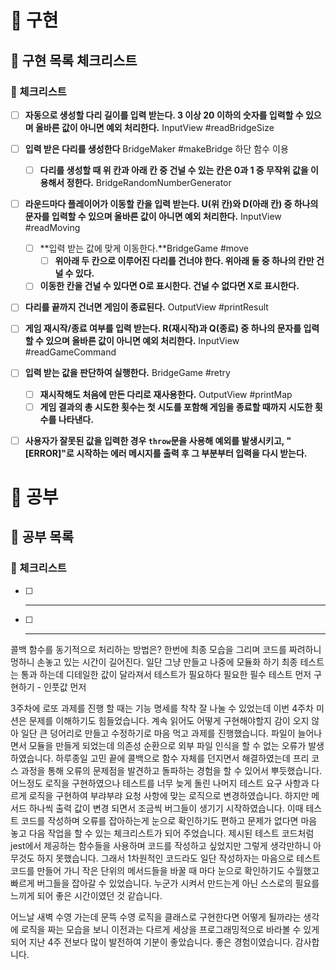 # 🚀 구현

## 🧾 구현 목록 체크리스트

### 🚨 체크리스트

- [ ] **자동으로 생성할 다리 길이를 입력 받는다. 3 이상 20 이하의 숫자를 입력할 수 있으며 올바른 값이 아니면 예외 처리한다.** InputView #readBridgeSize
- [ ] **입력 받은 다리를 생성한다** BridgeMaker #makeBridge 하단 함수 이용
  - [ ] **다리를 생성할 때 위 칸과 아래 칸 중 건널 수 있는 칸은 0과 1 중 무작위 값을 이용해서 정한다.** BridgeRandomNumberGenerator
- [ ] **라운드마다 플레이어가 이동할 칸을 입력 받는다. U(위 칸)와 D(아래 칸) 중 하나의 문자를 입력할 수 있으며 올바른 값이 아니면 예외 처리한다.** InputView #readMoving
  - [ ] **입력 받는 값에 맞게 이동한다.**BridgeGame #move
    - [ ] **위아래 두 칸으로 이루어진 다리를 건너야 한다. 위아래 둘 중 하나의 칸만 건널 수 있다.**
  - [ ] **이동한 칸을 건널 수 있다면 O로 표시한다. 건널 수 없다면 X로 표시한다.**
- [ ] **다리를 끝까지 건너면 게임이 종료된다.** OutputView #printResult
- [ ] **게임 재시작/종료 여부를 입력 받는다. R(재시작)과 Q(종료) 중 하나의 문자를 입력할 수 있으며 올바른 값이 아니면 예외 처리한다.** InputView #readGameCommand
- [ ] **입력 받는 값을 판단하여 실행한다.** BridgeGame #retry
  - [ ] **재시작해도 처음에 만든 다리로 재사용한다.** OutputView #printMap
  - [ ] **게임 결과의 총 시도한 횟수는 첫 시도를 포함해 게임을 종료할 때까지 시도한 횟수를 나타낸다.**
- [ ] **사용자가 잘못된 값을 입력한 경우 `throw`문을 사용해 예외를 발생시키고, "[ERROR]"로 시작하는 에러 메시지를 출력 후 그 부분부터 입력을 다시 받는다.**


# 🚀 공부

## 🧾 공부 목록

### 🚨 체크리스트

- [ ] ** **
- [ ] ** **


콜백 함수를 동기적으로 처리하는 방법은?
한번에 최종 모습을 그리며 코드를 짜려하니 멍하니 손놓고 있는 시간이 길어진다. 일단 그냥 만들고 나중에 모듈화 하기
최종 테스트는 통과 하는데 디테일한 값이 달라져서 테스트가 필요하다
필요한 필수 테스트 먼저 구현하기 - 인풋값 먼저



3주차에 로또 과제를 진행 할 때는 기능 명세를 착착 잘 나눌 수 있었는데 이번 4주차 미션은 문제를 이해하기도 힘들었습니다. 계속 읽어도 어떻게 구현해야할지 감이 오지 않아 일단 큰 덩어리로 만들고 수정하기로 마음 먹고 과제를 진행했습니다. 파일이 늘어나면서 모듈을 만들게 되었는데 의존성 순환으로 외부 파일 인식을 할 수 없는 오류가 발생하였습니다. 하루종일 고민 끝에 콜백으로 함수 자체를 던지면서 해결하였는데 프리 코스 과정을 통해 오류의 문제점을 발견하고 돌파하는 경험을 할 수 있어서 뿌듯했습니다. 어느정도 로직을 구현하였으나 테스트를 너무 늦게 돌린 나머지 테스트 요구 사항과 다르게 로직을 구현하여 부랴부랴 요청 사항에 맞는 로직으로 변경하였습니다. 하지만 메서드 하나씩 출력 값이 변경 되면서 조금씩 버그들이 생기기 시작하였습니다. 이때 테스트 코드를 작성하며 오류를 잡아하는게 눈으로 확인하기도 편하고 문제가 없다면 마음 놓고 다음 작업을 할 수 있는 체크리스트가 되어 주었습니다. 제시된 테스트 코드처럼 jest에서 제공하는 함수들을 사용하며 코드를 작성하고 싶었지만 그렇게 생각만하니 아무것도 하지 못했습니다. 그래서 1차원적인 코드라도 일단 작성하자는 마음으로 테스트 코드를 만들어 가니 작은 단위의 메서드들을 바꿀 때 마다 눈으로 확인하기도 수월했고 빠르게 버그들을 잡아갈 수 있었습니다. 누군가 시켜서 만드는게 아닌 스스로의 필요를 느끼게 되어 좋은 시간이였던 것 같습니다. 

어느날 새벽 수영 가는데 문뜩 수영 로직을 클래스로 구현한다면 어떻게 될까라는 생각에 로직을 짜는 모습을 보니 이전과는 다르게 세상을 프로그래밍적으로 바라볼 수 있게 되어 지난 4주 전보다 많이 발전하여 기분이 좋았습니다. 좋은 경험이였습니다. 감사합니다.